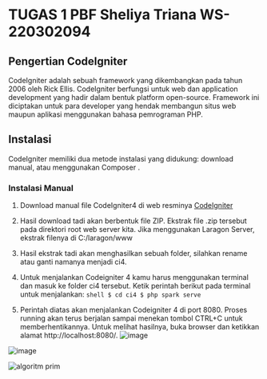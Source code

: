 # TUGAS 1 PBF Sheliya Triana WS-220302094

## Pengertian CodeIgniter
CodeIgniter adalah sebuah framework yang dikembangkan pada tahun 2006 oleh Rick Ellis. CodeIgniter berfungsi untuk web dan application development yang hadir dalam bentuk platform open-source. Framework ini diciptakan untuk para developer yang hendak membangun situs web maupun aplikasi menggunakan bahasa pemrograman PHP.

## Instalasi
CodeIgniter memiliki dua metode instalasi yang didukung: download manual, atau menggunakan Composer .
### **Instalasi Manual**
1. Download manual file CodeIgniter4 di web resminya [CodeIgniter](https://codeigniter.com/download)
   
2. Hasil download tadi akan berbentuk file ZIP.
Ekstrak file .zip tersebut pada direktori root web server kita. Jika menggunakan Laragon Server, ekstrak filenya di C:/laragon/www

3. Hasil ekstrak tadi akan menghasilkan sebuah folder, silahkan rename atau ganti namanya menjadi ci4.

4. Untuk menjalankan Codeigniter 4 kamu harus menggunakan terminal dan masuk ke folder ci4 tersebut. 
Ketik perintah berikut pada terminal untuk menjalankan:
``shell
$ cd ci4
$ php spark serve
``

5. Perintah diatas akan menjalankan Codeigniter 4 di port 8080. Proses running akan terus berjalan sampai menekan tombol CTRL+C untuk memberhentikannya.
Untuk melihat hasilnya, buka browser dan ketikkan alamat http://localhost:8080/.
![image](https://github.com/sheliyatrn/TUGAS-1_PBF/assets/134477604/ccad96a0-17a2-4b86-a115-44b151229b6f)

![image](https://github.com/sheliyatrn/TUGAS-1_PBF/assets/134477604/eb5ae87b-c8e8-4308-b3b3-f706ace19e17)

![algoritm prim](https://github.com/sheliyatrn/TUGAS-1_PBF/assets/134477604/3cd50d93-b903-4d6e-8441-8fdc4b7a1baf)


